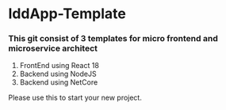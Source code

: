 # IddApp-Template

### This git consist of 3 templates for micro frontend and microservice architect
1. FrontEnd using React 18
2. Backend using NodeJS
3. Backend using NetCore

Please use this to start your new project.
